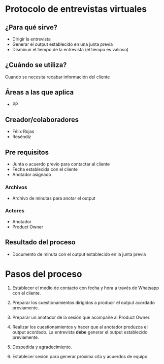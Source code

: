 # Protocolo de entrevistas virtuales

## ¿Para qué sirve?

- Dirigir la entrevista
- Generar el output establecido en una junta previa
- Disminuir el tiempo de la entrevista (el tiempo es valioso)

## ¿Cuándo se utiliza?

Cuando se necesita recabar información del cliente

## Áreas a las que aplica

- PP

## Creador/colaboradores

- Félix Rojas
- Reséndiz

## Pre requisitos

- Junta o acuerdo previo para contactar al cliente
- Fecha establecida con el cliente
- Anotador asignado

### Archivos

- Archivo de minutas para anotar el output

### Actores

- Anotador 
- Product Owner

## Resultado del proceso

- Documento de minuta con el output establecido en la junta previa

# Pasos del proceso

1. Establecer el medio de contacto con fecha y hora a través de Whatsapp con el cliente.

2. Preparar los cuestionamientos dirigidos a producir el output acordado previamente.

3. Preparar un anotador de la sesión que acompañe al Product Owner.

4. Realizar los cuestionamientos y hacer que al anotador produzca el output acordado. La entrevista **debe** generar el output establecido previamente.

5. Despedida y agradecimiento.

6. Establecer sesión para generar próxima cita y acuerdos de equipo.

